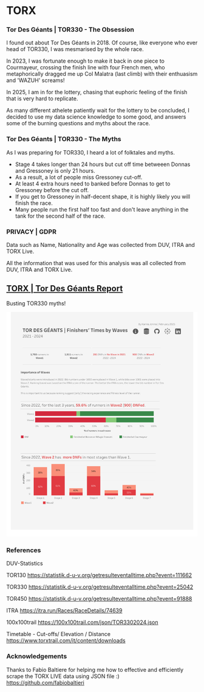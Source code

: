 # TORX

### Tor Des Géants | TOR330 - The Obsession

I found out about Tor Des Géants in 2018. Of course, like everyone who ever head of TOR330, I was mesmarised by the whole race. 

In 2023, I was fortunate enough to make it back in one piece to Courmayeur, crossing the finish line with four French men, who metaphorically dragged me up Col Malatra (last climb) with their enthuasism and 'WAZUH' screams!

In 2025, I am in for the lottery, chasing that euphoric feeling of the finish that is very hard to replicate. 

As many different athelete patiently wait for the lottery to be concluded, I decided to use my data science knowledge to some good, and answers some of the burning questions and myths about the race.


### Tor Des Géants | TOR330 - The Myths

As I was preparing for TOR330, I heard a lot of folktales and myths.

- Stage 4 takes longer than 24 hours but cut off time betweeen Donnas and Gressoney is only 21 hours. 
- As a result, a lot of people miss Gressoney cut-off.
- At least 4 extra hours need to banked before Donnas to get to Gressoney before the cut off.
- If you get to Gressoney in half-decent shape, it is highly likely you will finish the race. 
- Many people run the first half too fast and don't leave anything in the tank for the second half of the race. 

### PRIVACY | GDPR
Data such as Name, Nationality and Age was collected from DUV, ITRA and TORX Live.

All the information that was used for this analysis was all collected from DUV, ITRA and TORX Live. 


## [TORX | Tor Des Géants Report](http://public.tableau.com/profile/api/publish/TOR330/TOR330)

Busting TOR330 myths!

<img src='https://github.com/kjonina/kjonina/blob/master/icons/TOR330_Waves.png'></a>

### References
DUV-Statistics

TOR130
https://statistik.d-u-v.org/getresulteventalltime.php?event=111662

TOR330
https://statistik.d-u-v.org/getresulteventalltime.php?event=25042

TOR450
https://statistik.d-u-v.org/getresulteventalltime.php?event=91888


ITRA
https://itra.run/Races/RaceDetails/74639

100x100trail
https://100x100trail.com/json/TOR3302024.json


Timetable - Cut-offs/ Elevation / Distance
https://www.torxtrail.com/it/content/downloads


### Acknowledgements

Thanks to Fabio Baltiere for helping me how to effective and efficiently scrape the TORX LIVE data using JSON file :)
https://github.com/fabiobaltieri